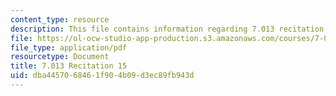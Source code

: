 ```yaml
---
content_type: resource
description: This file contains information regarding 7.013 recitation 15.
file: https://ol-ocw-studio-app-production.s3.amazonaws.com/courses/7-013-introductory-biology-spring-2013/dba4457068461f904b09d3ec89fb943d_MIT7_013S12_Recitation_15.pdf
file_type: application/pdf
resourcetype: Document
title: 7.013 Recitation 15
uid: dba44570-6846-1f90-4b09-d3ec89fb943d
---
```

